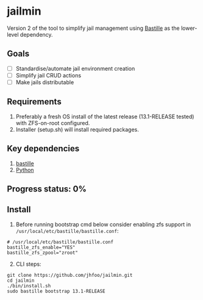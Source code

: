 # jailmin
Version 2 of the tool to simplify jail management using [Bastille](https://bastillebsd.org/) as the lower-level dependency.

## Goals
- [ ] Standardise/automate jail environment creation
- [ ] Simplify jail CRUD actions
- [ ] Make jails distributable

## Requirements
1. Preferably a fresh OS install of the latest release (13.1-RELEASE tested) with ZFS-on-root configured. 
2. Installer (setup.sh) will install required packages.

## Key dependencies
1. [bastille](https://github.com/BastilleBSD/bastille)
2. [Python](https://www.python.org)

## Progress status: 0%

## Install
1. Before running bootstrap cmd below consider enabling zfs support in `/usr/local/etc/bastille/bastille.conf`:
```
# /usr/local/etc/bastille/bastille.conf
bastille_zfs_enable="YES"                                                
bastille_zfs_zpool="zroot"
```
2. CLI steps:
```
git clone https://github.com/jhfoo/jailmin.git
cd jailmin
./bin/install.sh
sudo bastille bootstrap 13.1-RELEASE
```
